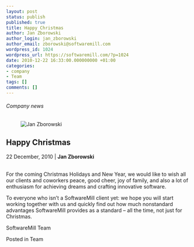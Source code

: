 ```yaml
---
layout: post
status: publish
published: true
title: Happy Christmas
author: Jan Zborowski
author_login: jan_zborowski
author_email: zborowski@softwaremill.com
wordpress_id: 1024
wordpress_url: https://softwaremill.com/?p=1024
date: 2010-12-22 16:33:00.000000000 +01:00
categories:
- company
- Team
tags: []
comments: []
---
```


<h6>Company news</h6>
<div class="post-header clearfix">
<figure><div class="image"><img src="https://softwaremill.com/wp-content/uploads/2013/04/zborowski.jpg" alt="Jan Zborowski"></div></figure><div class="title">
<h2 class="font-dark-blue font-normal">Happy Christmas</h2>22 December, 2010 | <b>Jan Zborowski</b><br><br>
</div>
</div>
<div class="post-rows"><div class="text">
<p id="Postyarchiwalne-HappyChristmas">For the coming Christmas Holidays and New Year, we would like to wish all our clients and coworkers peace, good cheer, joy of family, and also a lot of enthusiasm for achieving dreams and crafting innovative software.</p>
<p>To everyone who isn’t a SoftwareMill client yet: we hope you will start working together with us and quickly find out how much nonstandard advantages SoftwareMill provides as a standard – all the time, not just for Christmas.</p>
<p>SoftwareMill Team</p>
</div></div>
<div class="post-footer">Posted in Team</div>
